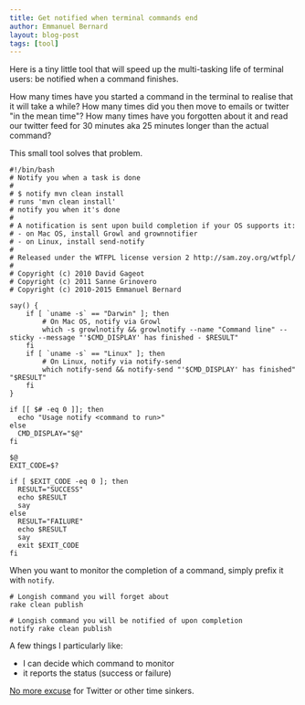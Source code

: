 ```yaml
---
title: Get notified when terminal commands end
author: Emmanuel Bernard
layout: blog-post
tags: [tool]
---
```

Here is a tiny little tool that will speed up the multi-tasking life of terminal users:
be notified when a command finishes.

How many times have you started a command in the terminal to realise that it will take a while?
How many times did you then move to emails or twitter "in the mean time"?
How many times have you forgotten about it and read our twitter feed for 30 minutes aka 25 minutes longer than the actual command?

This small tool solves that problem.

    #!/bin/bash
    # Notify you when a task is done
    #
    # $ notify mvn clean install
    # runs 'mvn clean install'
    # notify you when it's done
    #
    # A notification is sent upon build completion if your OS supports it:
    # - on Mac OS, install Growl and grownnotifier
    # - on Linux, install send-notify
    #
    # Released under the WTFPL license version 2 http://sam.zoy.org/wtfpl/
    #
    # Copyright (c) 2010 David Gageot
    # Copyright (c) 2011 Sanne Grinovero
    # Copyright (c) 2010-2015 Emmanuel Bernard
    
    say() {
        if [ `uname -s` == "Darwin" ]; then 
            # On Mac OS, notify via Growl
            which -s growlnotify && growlnotify --name "Command line" --sticky --message "'$CMD_DISPLAY' has finished - $RESULT"
        fi
        if [ `uname -s` == "Linux" ]; then
            # On Linux, notify via notify-send
            which notify-send && notify-send "'$CMD_DISPLAY' has finished" "$RESULT"
        fi
    }
    
    if [[ $# -eq 0 ]]; then 
      echo "Usage notify <command to run>"
    else
      CMD_DISPLAY="$@"
    fi
    
    $@
    EXIT_CODE=$?
    
    if [ $EXIT_CODE -eq 0 ]; then
      RESULT="SUCCESS"
      echo $RESULT    
      say
    else
      RESULT="FAILURE"
      echo $RESULT
      say
      exit $EXIT_CODE
    fi


When you want to monitor the completion of a command, simply prefix it with `notify`.

    # Longish command you will forget about
    rake clean publish
    
    # Longish command you will be notified of upon completion
    notify rake clean publish

A few things I particularly like:

* I can decide which command to monitor
* it reports the status (success or failure)

[No more excuse](https://xkcd.com/303/) for Twitter or other time sinkers.
